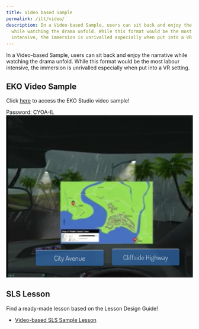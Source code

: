 ```yaml
---
title: Video based Sample
permalink: /ilt/video/
description: In a Video-based Sample, users can sit back and enjoy the narrative
  while watching the drama unfold. While this format would be the most labour
  intensive, the immersion is unrivalled especially when put into a VR setting.
---
```

In a Video-based Sample, users can sit back and enjoy the narrative while watching the drama unfold. While this format would be the most labour intensive, the immersion is unrivalled especially when put into a VR setting.
## EKO Video Sample
Click [here](https://go.gov.sg/cyoaphuket3) to access the EKO Studio video sample!

Password: CYOA-IL
![ILT video](/images/ILTvideo.png)
## SLS Lesson
Find a ready-made lesson based on the Lesson Design Guide!
* [Video-based SLS Sample Lesson](https://go.gov.sg/cyoavideosls)